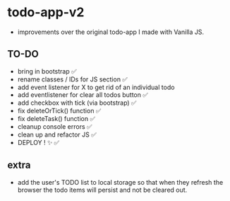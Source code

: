 # todo-app-v2
 * improvements over the original todo-app I made with Vanilla JS. 


## TO-DO 
  * bring in bootstrap ✅
  * rename classes / IDs for JS section ✅
  * add event listener for X to get rid of an individual todo 
  * add eventlistener for clear all todos button ✅
  * add checkbox with tick (via bootstrap) ✅
  * fix deleteOrTick() function ✅
  * fix deleteTask() function ✅
  * cleanup console errors ✅
  * clean up and refactor JS ✅
  * DEPLOY ! ✨ ✅
  
## extra 
  * add the user's TODO list to local storage so that when they refresh the browser the todo items will persist and not be cleared out. 
